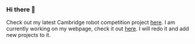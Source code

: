 ### Hi there 👋
Check out my latest Cambridge robot competition project [here](https://github.com/apple-phi/idp).
I am currently working on my webpage, check it out [here](https://gaelberlan.ga). I will redo it and add new projects to it.
<!--
**Gael-BB/Gael-BB** is a ✨ _special_ ✨ repository because its `README.md` (this file) appears on your GitHub profile.

Here are some ideas to get you started:

- 🔭 I’m currently working on ...
- 🌱 I’m currently learning ...
- 👯 I’m looking to collaborate on ...
- 🤔 I’m looking for help with ...
- 💬 Ask me about ...
- 📫 How to reach me: ...
- 😄 Pronouns: ...
- ⚡ Fun fact: ...
-->
